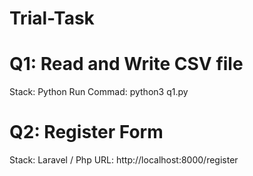 # Trial-Task

# Q1: Read and Write CSV file
Stack: Python
Run Commad: python3 q1.py

# Q2: Register Form
Stack: Laravel / Php
URL: http://localhost:8000/register
